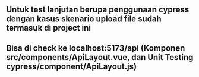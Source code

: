 ## Untuk test lanjutan berupa penggunaan cypress dengan kasus skenario upload file sudah termasuk di project ini
## Bisa di check ke localhost:5173/api (Komponen src/components/ApiLayout.vue, dan Unit Testing cypress/component/ApiLayout.js)
